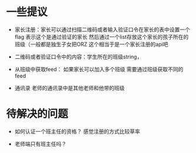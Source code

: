 
# 一些提议
- 家长注册：家长可以通过扫描二维码或者输入验证口令在家长的表中设置一个flag 表示这个是通过验证的家长 然后通过一个list存放这个家长的孩子所在的班级（一般都是独生子女把ORZ 这个相当于是一个家长注册的api吧

- 二维码或者验证口令中的内容：学生所在的班级string， 

- 从班级中获取feed： 如果家长可以加入多个班级 需要通过班级获取不同的feed

- 通讯录 老师的通讯录中是其他老师和他带的班级



# 待解决的问题

- 如何认证一个班主任的资格？ 感觉注册的方式比较草率

- 老师端只有班主任吗？